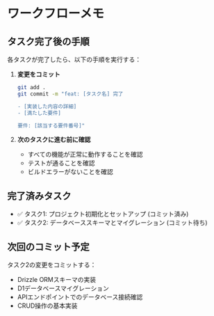 # ワークフローメモ

## タスク完了後の手順

各タスクが完了したら、以下の手順を実行する：

1. **変更をコミット**
   ```bash
   git add .
   git commit -m "feat: [タスク名] 完了

   - [実装した内容の詳細]
   - [満たした要件]
   
   要件: [該当する要件番号]"
   ```

2. **次のタスクに進む前に確認**
   - すべての機能が正常に動作することを確認
   - テストが通ることを確認
   - ビルドエラーがないことを確認

## 完了済みタスク

- ✅ タスク1: プロジェクト初期化とセットアップ (コミット済み)
- ✅ タスク2: データベーススキーマとマイグレーション (コミット待ち)

## 次回のコミット予定

タスク2の変更をコミットする：
- Drizzle ORMスキーマの実装
- D1データベースマイグレーション
- APIエンドポイントでのデータベース接続確認
- CRUD操作の基本実装
